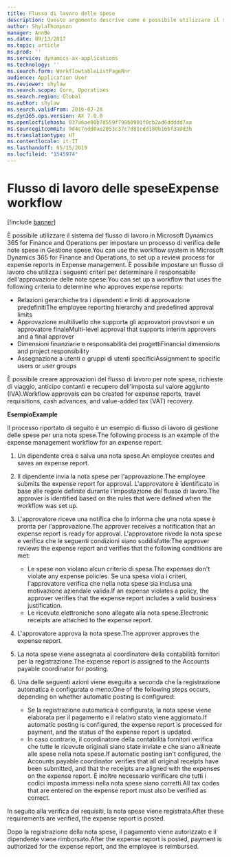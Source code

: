 ```yaml
---
title: Flusso di lavoro delle spese
description: Questo argomento descrive come è possibile utilizzare il sistema del flusso di lavoro in Microsoft Dynamics 365 for Finance and Operations per impostare un processo di verifica delle note spese in Gestione spese.
author: ShylaThompson
manager: AnnBe
ms.date: 09/13/2017
ms.topic: article
ms.prod: ''
ms.service: dynamics-ax-applications
ms.technology: ''
ms.search.form: WorkflowtableListPageRnr
audience: Application User
ms.reviewer: shylaw
ms.search.scope: Core, Operations
ms.search.region: Global
ms.author: shylaw
ms.search.validFrom: 2016-02-28
ms.dyn365.ops.version: AX 7.0.0
ms.openlocfilehash: 037a6ae00b7d559f79860901f0cb2ad6ddddd7aa
ms.sourcegitcommit: 9d4c7edd0ae2053c37c7d81cdd180b16bf3a9d3b
ms.translationtype: HT
ms.contentlocale: it-IT
ms.lasthandoff: 05/15/2019
ms.locfileid: "1545974"
---
```

# <a name="expense-workflow"></a><span data-ttu-id="108ea-103">Flusso di lavoro delle spese</span><span class="sxs-lookup"><span data-stu-id="108ea-103">Expense workflow</span></span>

[!include [banner](../includes/banner.md)]

<span data-ttu-id="108ea-104">È possibile utilizzare il sistema del flusso di lavoro in Microsoft Dynamics 365 for Finance and Operations per impostare un processo di verifica delle note spese in Gestione spese.</span><span class="sxs-lookup"><span data-stu-id="108ea-104">You can use the workflow system in Microsoft Dynamics 365 for Finance and Operations, to set up a review process for expense reports in Expense management.</span></span> <span data-ttu-id="108ea-105">È possibile impostare un flusso di lavoro che utilizza i seguenti criteri per determinare il responsabile dell'approvazione delle note spese:</span><span class="sxs-lookup"><span data-stu-id="108ea-105">You can set up a workflow that uses the following criteria to determine who approves expense reports:</span></span>

- <span data-ttu-id="108ea-106">Relazioni gerarchiche tra i dipendenti e limiti di approvazione predefiniti</span><span class="sxs-lookup"><span data-stu-id="108ea-106">The employee reporting hierarchy and predefined approval limits</span></span>
- <span data-ttu-id="108ea-107">Approvazione multilivello che supporta gli approvatori provvisori e un approvatore finale</span><span class="sxs-lookup"><span data-stu-id="108ea-107">Multi-level approval that supports interim approvers and a final approver</span></span>
- <span data-ttu-id="108ea-108">Dimensioni finanziarie e responsabilità dei progetti</span><span class="sxs-lookup"><span data-stu-id="108ea-108">Financial dimensions and project responsibility</span></span>
- <span data-ttu-id="108ea-109">Assegnazione a utenti o gruppi di utenti specifici</span><span class="sxs-lookup"><span data-stu-id="108ea-109">Assignment to specific users or user groups</span></span>

<span data-ttu-id="108ea-110">È possibile creare approvazioni del flusso di lavoro per note spese, richieste di viaggio, anticipo contanti e recupero dell'imposta sul valore aggiunto (IVA).</span><span class="sxs-lookup"><span data-stu-id="108ea-110">Workflow approvals can be created for expense reports, travel requisitions, cash advances, and value-added tax (VAT) recovery.</span></span>

<span data-ttu-id="108ea-111">**Esempio**</span><span class="sxs-lookup"><span data-stu-id="108ea-111">**Example**</span></span>

<span data-ttu-id="108ea-112">Il processo riportato di seguito è un esempio di flusso di lavoro di gestione delle spese per una nota spese.</span><span class="sxs-lookup"><span data-stu-id="108ea-112">The following process is an example of the expense management workflow for an expense report.</span></span>

1. <span data-ttu-id="108ea-113">Un dipendente crea e salva una nota spese.</span><span class="sxs-lookup"><span data-stu-id="108ea-113">An employee creates and saves an expense report.</span></span>
2. <span data-ttu-id="108ea-114">Il dipendente invia la nota spese per l'approvazione.</span><span class="sxs-lookup"><span data-stu-id="108ea-114">The employee submits the expense report for approval.</span></span> <span data-ttu-id="108ea-115">L'approvatore è identificato in base alle regole definite durante l'impostazione del flusso di lavoro.</span><span class="sxs-lookup"><span data-stu-id="108ea-115">The approver is identified based on the rules that were defined when the workflow was set up.</span></span>
3. <span data-ttu-id="108ea-116">L'approvatore riceve una notifica che lo informa che una nota spese è pronta per l'approvazione.</span><span class="sxs-lookup"><span data-stu-id="108ea-116">The approver receives a notification that an expense report is ready for approval.</span></span> <span data-ttu-id="108ea-117">L'approvatore rivede la nota spese e verifica che le seguenti condizioni siano soddisfatte:</span><span class="sxs-lookup"><span data-stu-id="108ea-117">The approver reviews the expense report and verifies that the following conditions are met:</span></span>

    - <span data-ttu-id="108ea-118">Le spese non violano alcun criterio di spesa.</span><span class="sxs-lookup"><span data-stu-id="108ea-118">The expenses don't violate any expense policies.</span></span> <span data-ttu-id="108ea-119">Se una spesa viola i criteri, l'approvatore verifica che nella nota spese sia inclusa una motivazione aziendale valida.</span><span class="sxs-lookup"><span data-stu-id="108ea-119">If an expense violates a policy, the approver verifies that the expense report includes a valid business justification.</span></span>
    - <span data-ttu-id="108ea-120">Le ricevute elettroniche sono allegate alla nota spese.</span><span class="sxs-lookup"><span data-stu-id="108ea-120">Electronic receipts are attached to the expense report.</span></span>

4. <span data-ttu-id="108ea-121">L'approvatore approva la nota spese.</span><span class="sxs-lookup"><span data-stu-id="108ea-121">The approver approves the expense report.</span></span>
5. <span data-ttu-id="108ea-122">La nota spese viene assegnata al coordinatore della contabilità fornitori per la registrazione.</span><span class="sxs-lookup"><span data-stu-id="108ea-122">The expense report is assigned to the Accounts payable coordinator for posting.</span></span>
6. <span data-ttu-id="108ea-123">Una delle seguenti azioni viene eseguita a seconda che la registrazione automatica è configurata o meno:</span><span class="sxs-lookup"><span data-stu-id="108ea-123">One of the following steps occurs, depending on whether automatic posting is configured:</span></span>

    - <span data-ttu-id="108ea-124">Se la registrazione automatica è configurata, la nota spese viene elaborata per il pagamento e il relativo stato viene aggiornato.</span><span class="sxs-lookup"><span data-stu-id="108ea-124">If automatic posting is configured, the expense report is processed for payment, and the status of the expense report is updated.</span></span>
    - <span data-ttu-id="108ea-125">In caso contrario, il coordinatore della contabilità fornitori verifica che tutte le ricevute originali siano state inviate e che siano allineate alle spese nella nota spese.</span><span class="sxs-lookup"><span data-stu-id="108ea-125">If automatic posting isn't configured, the Accounts payable coordinator verifies that all original receipts have been submitted, and that the receipts are aligned with the expenses on the expense report.</span></span> <span data-ttu-id="108ea-126">È inoltre necessario verificare che tutti i codici imposta immessi nella nota spese siano corretti.</span><span class="sxs-lookup"><span data-stu-id="108ea-126">All tax codes that are entered on the expense report must also be verified as correct.</span></span>

<span data-ttu-id="108ea-127">In seguito alla verifica dei requisiti, la nota spese viene registrata.</span><span class="sxs-lookup"><span data-stu-id="108ea-127">After these requirements are verified, the expense report is posted.</span></span>

<span data-ttu-id="108ea-128">Dopo la registrazione della nota spese, il pagamento viene autorizzato e il dipendente viene rimborsato.</span><span class="sxs-lookup"><span data-stu-id="108ea-128">After the expense report is posted, payment is authorized for the expense report, and the employee is reimbursed.</span></span>
